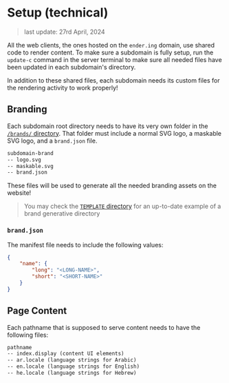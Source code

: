 # Setup (technical)

> last update: 27rd April, 2024

All the web clients, the ones hosted on the `ender.ing` domain, use shared code to render content. To make sure a subdomain is fully setup, run the `update-c` command in the server terminal to make sure all needed files have been updated in each subdomain's directory.

In addition to these shared files, each subdomain needs its custom files for the rendering activity to work properly!

## Branding

Each subdomain root directory needs to have its very own folder in the [`/brands/` directory](https://github.com/Ender-ing/render-activity/tree/main/brands). That folder must include a normal SVG logo, a maskable SVG logo, and a `brand.json` file.

```txt
subdomain-brand
-- logo.svg
-- maskable.svg
-- brand.json
```

These files will be used to generate all the needed branding assets on the website!

> You may check the [`TEMPLATE` directory](https://github.com/Ender-ing/render-activity/tree/main/brands/TEMPLATE) for an up-to-date example of a brand generative directory

### `brand.json`

The manifest file needs to include the following values:

```json
{
    "name": {
        "long": "<LONG-NAME>",
        "short": "<SHORT-NAME>"
    }
}
```

## Page Content

Each pathname that is supposed to serve content needs to have the following files:

```txt
pathname
-- index.display (content UI elements)
-- ar.locale (language strings for Arabic)
-- en.locale (language strings for English)
-- he.locale (language strings for Hebrew)
```
